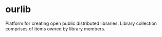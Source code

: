 ourlib
======

Platform for creating open public distributed libraries. Library collection comprises of items owned by library members.
